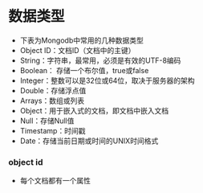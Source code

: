 # 数据类型

* 下表为Mongodb中常用的几种数据类型
* Object ID：文档ID（文档中的主键）
* String：字符串，最常用，必须是有效的UTF-8编码
* Boolean： 存储一个布尔值，true或false
* Integer：整数可以是32位或64位，取决于服务器的架构
* Double：存储浮点值
* Arrays：数组或列表
* Object：用于嵌入式的文档，即文档中嵌入文档
* Null：存储Null值
* Timestamp：时间戳
* Date：存储当前日期或时间的UNIX时间格式

### object id

* 每个文档都有一个属性